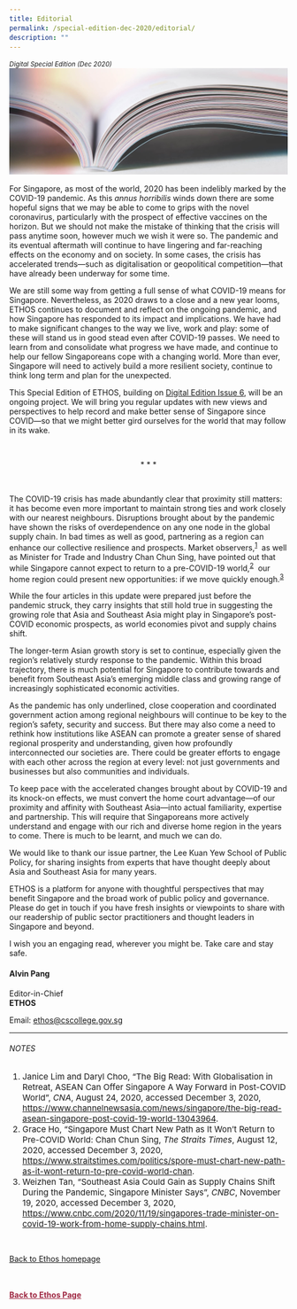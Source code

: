 ```yaml
---
title: Editorial
permalink: /special-edition-dec-2020/editorial/
description: ""
---
```

<style>

.back a
{
	color: #9f2943;
	font-weight: bold;
}

#banner img
{
	width:100%;
}
	
.author
{
border-bottom: 1px solid black;
margin-top:40px;
padding-bottom:30px;
border-top: 1px solid black;	

}

.author p {
	font-size: 0.9em;
	line-height:24px !important;
	}	

.break
{
   border-top: 1px solid  black;
   border-bottom: 1px solid black;
	 padding:20px;
	text-align:center;
	margin-top:50px;
}
	
.break1
{
font-family: Georgia;
	font-size:20px;
	font-style: italic;
	font-weight: bold;
}

.boxheader {
	color: white !important;
	}	

.containerbox {
	background-color: #eceedb;
	border-radius: 10px;
	padding: 5%;
	margin-top: 5%;
	
	}	

li {
	font-size: 15px !important;
	
	}	

</style>

<em><small>Digital Special Edition (Dec 2020)</small></em>
<img src="/images/Landing_Banner_Images/knowledge_editorial_banner_01.jpg">



<p>For Singapore, as most of the world, 2020 has been indelibly marked by the COVID-19 pandemic. As this <em>annus horribilis</em> winds down there are some hopeful signs that we may be able to come to grips with the novel coronavirus, particularly with the prospect of effective vaccines on the horizon. But we should not make the mistake of thinking that the crisis will pass anytime soon, however much we wish it were so. The pandemic and its eventual aftermath will continue to have lingering and far-reaching effects on the economy and on society. In some cases, the crisis has accelerated trends—such as digitalisation or geopolitical competition—that have already been underway for some time.</p>

<p>We are still some way from getting a full sense of what COVID-19 means for Singapore. Nevertheless, as 2020 draws to a close and a new year looms, ETHOS continues to document and reflect on the ongoing pandemic, and how Singapore has responded to its impact and implications. We have had to make significant changes to the way we live, work and play: some of these will stand us in good stead even after COVID-19 passes. We need to learn from and consolidate what progress we have made, and continue to help our fellow Singaporeans cope with a changing world. More than ever, Singapore will need to actively build a more resilient society, continue to think long term and plan for the unexpected.</p>

<p>This Special Edition of ETHOS, building on <a href="../../docs/default-source/ethos/ethos-digital-issue-6/ethosdigital_issue_jun20_editorial_v2.pdf">Digital Edition Issue 6</a>, will be an ongoing project. We will bring you regular updates with new views and perspectives to help record and make better sense of Singapore since COVID—so that we might better gird ourselves for the world that may follow in its wake.</p>

<p>&nbsp;</p>

<p style="text-align: center;">
* * *
</p>

<p>&nbsp;</p>

<p>The COVID-19 crisis has made abundantly clear that proximity still matters: it has become even more important to maintain strong ties and work closely with our nearest neighbours. Disruptions brought about by the pandemic have shown the risks of overdependence on any one node in the global supply chain. In bad times as well as good, partnering as a region can enhance our collective resilience and prospects. Market observers,<sup><a href="#notes">1</a></sup>&nbsp; as well as Minister for Trade and Industry Chan Chun Sing, have pointed out that while Singapore cannot expect to return to a pre-COVID-19 world,<sup><a href="#notes">2</a></sup>&nbsp; our home region could present new opportunities: if we move quickly enough.<sup><a href="#notes">3</a></sup></p>

<p>While the four articles in this update were prepared just before the pandemic struck, they carry insights that still hold true in suggesting the growing role that Asia and Southeast Asia might play in Singapore’s post-COVID economic prospects, as world economies pivot and supply chains shift.</p>

<p>The longer-term Asian growth story is set to continue, especially given the region’s relatively sturdy response to the pandemic. Within this broad trajectory, there is much potential for Singapore to contribute towards and benefit from Southeast Asia’s emerging middle class and growing range of increasingly sophisticated economic activities.</p>

<p>As the pandemic has only underlined, close cooperation and coordinated government action among regional neighbours will continue to be key to the region’s safety, security and success. But there may also come a need to rethink how institutions like ASEAN can promote a greater sense of shared regional prosperity and understanding, given how profoundly interconnected our societies are. There could be greater efforts to engage with each other across the region at every level: not just governments and businesses but also communities and individuals.</p>

<p>To keep pace with the accelerated changes brought about by COVID-19 and its knock-on effects, we must convert the home court advantage—of our proximity and affinity with Southeast Asia—into actual familiarity, expertise and partnership. This will require that Singaporeans more actively understand and engage with our rich and diverse home region in the years to come. There is much to be learnt, and much we can do.</p>

<p>We would like to thank our issue partner, the Lee Kuan Yew School of Public Policy, for sharing insights from experts that have thought deeply about Asia and Southeast Asia for many years.</p>

<p>ETHOS is a platform for anyone with thoughtful perspectives that may benefit Singapore and the broad work of public policy and governance. Please do get in touch if you have fresh insights or viewpoints to share with our readership of public sector practitioners and thought leaders in Singapore and beyond.</p>

<p>I wish you an engaging read, wherever you might be. Take care and stay safe.</p>

<h4>Alvin Pang</h4>

<p>Editor-in-Chief
<br>
<strong>ETHOS</strong></p>

<p>Email: <a href="../ethos@cscollege.gov.html">ethos@cscollege.gov.sg</a></p>

<hr>

<h6><a href="#notes"> </a><a name="notes"></a>NOTES</h6>

<ol>
<li class="small-text">Janice Lim and Daryl Choo, “The Big Read: With Globalisation in Retreat, ASEAN Can Offer Singapore A Way Forward in Post-COVID World”, <em>CNA</em>, August 24, 2020, accessed December 3, 2020, <a href="https://www.channelnewsasia.com/news/singapore/the-big-read-asean-singapore-post-covid-19-world-13043964">https://www.channelnewsasia.com/news/singapore/the-big-read-asean-singapore-post-covid-19-world-13043964</a>.</li>
<li class="small-text">Grace Ho, “Singapore Must Chart New Path as It Won’t Return to Pre-COVID World: Chan Chun Sing, <em>The Straits Times</em>, August 12, 2020, accessed December 3, 2020, <a href="https://www.straitstimes.com/politics/spore-must-chart-new-path-as-it-wont-return-to-pre-covid-world-chan">https://www.straitstimes.com/politics/spore-must-chart-new-path-as-it-wont-return-to-pre-covid-world-chan</a>.</li>
<li class="small-text">Weizhen Tan, “Southeast Asia Could Gain as Supply Chains Shift During the Pandemic, Singapore Minister Says”, <em>CNBC</em>, November 19, 2020, accessed December 3, 2020, <a href="https://www.cnbc.com/2020/11/19/singapores-trade-minister-on-covid-19-work-from-home-supply-chains.html">https://www.cnbc.com/2020/11/19/singapores-trade-minister-on-covid-19-work-from-home-supply-chains.html</a>. </li>
</ol>

<br>

<p><a href="../../ethos.html">Back to Ethos homepage</a></p>







<br>
<br>	
<div class="back">
<a href="/ethos/">Back to Ethos Page</a>	
</div>